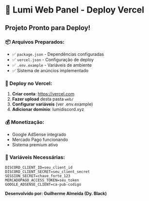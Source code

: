 # 🚀 Lumi Web Panel - Deploy Vercel

## Projeto Pronto para Deploy!

### 📦 Arquivos Preparados:
- ✅ `package.json` - Dependências configuradas
- ✅ `vercel.json` - Configuração de deploy
- ✅ `.env.example` - Variáveis de ambiente
- ✅ Sistema de anúncios implementado

### 🎯 Deploy no Vercel:

1. **Criar conta**: https://vercel.com
2. **Fazer upload** desta pasta `web/`
3. **Configurar variáveis** (ver .env.example)
4. **Adicionar domínio**: lumidiscord.xyz

### 💰 Monetização:
- Google AdSense integrado
- Mercado Pago funcionando
- Sistema premium ativo

### 🔧 Variáveis Necessárias:
```
DISCORD_CLIENT_ID=seu_client_id
DISCORD_CLIENT_SECRET=seu_client_secret
SESSION_SECRET=chave_forte_123
MERCADOPAGO_ACCESS_TOKEN=seu_token
GOOGLE_ADSENSE_CLIENT=ca-pub-codigo
```

**Desenvolvido por: Guilherme Almeida (Dy. Black)**